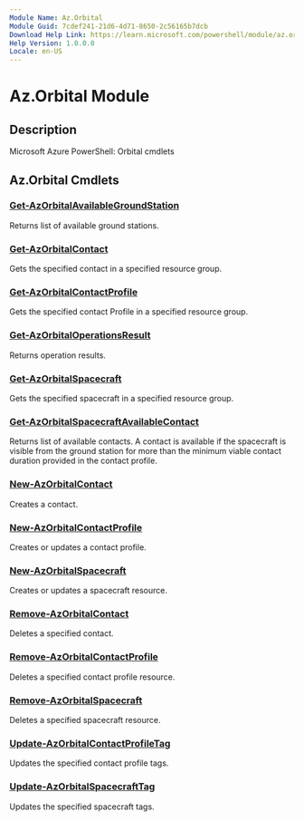 ```yaml
---
Module Name: Az.Orbital
Module Guid: 7cdef241-21d6-4d71-8650-2c56165b7dcb
Download Help Link: https://learn.microsoft.com/powershell/module/az.orbital
Help Version: 1.0.0.0
Locale: en-US
---
```


# Az.Orbital Module
## Description
Microsoft Azure PowerShell: Orbital cmdlets

## Az.Orbital Cmdlets
### [Get-AzOrbitalAvailableGroundStation](Get-AzOrbitalAvailableGroundStation.md)
Returns list of available ground stations.

### [Get-AzOrbitalContact](Get-AzOrbitalContact.md)
Gets the specified contact in a specified resource group.

### [Get-AzOrbitalContactProfile](Get-AzOrbitalContactProfile.md)
Gets the specified contact Profile in a specified resource group.

### [Get-AzOrbitalOperationsResult](Get-AzOrbitalOperationsResult.md)
Returns operation results.

### [Get-AzOrbitalSpacecraft](Get-AzOrbitalSpacecraft.md)
Gets the specified spacecraft in a specified resource group.

### [Get-AzOrbitalSpacecraftAvailableContact](Get-AzOrbitalSpacecraftAvailableContact.md)
Returns list of available contacts.
A contact is available if the spacecraft is visible from the ground station for more than the minimum viable contact duration provided in the contact profile.

### [New-AzOrbitalContact](New-AzOrbitalContact.md)
Creates a contact.

### [New-AzOrbitalContactProfile](New-AzOrbitalContactProfile.md)
Creates or updates a contact profile.

### [New-AzOrbitalSpacecraft](New-AzOrbitalSpacecraft.md)
Creates or updates a spacecraft resource.

### [Remove-AzOrbitalContact](Remove-AzOrbitalContact.md)
Deletes a specified contact.

### [Remove-AzOrbitalContactProfile](Remove-AzOrbitalContactProfile.md)
Deletes a specified contact profile resource.

### [Remove-AzOrbitalSpacecraft](Remove-AzOrbitalSpacecraft.md)
Deletes a specified spacecraft resource.

### [Update-AzOrbitalContactProfileTag](Update-AzOrbitalContactProfileTag.md)
Updates the specified contact profile tags.

### [Update-AzOrbitalSpacecraftTag](Update-AzOrbitalSpacecraftTag.md)
Updates the specified spacecraft tags.

